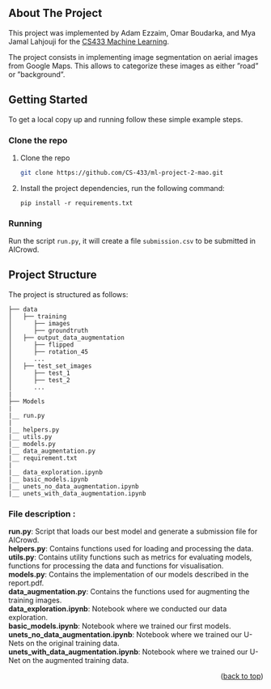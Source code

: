 <div id="top"></div>

## About The Project
This project was implemented by Adam Ezzaim, Omar Boudarka, and Mya Jamal Lahjouji for the <a href="https://www.epfl.ch/labs/mlo/machine-learning-cs-433/">CS433 Machine Learning</a>.

The project consists in implementing image segmentation on aerial images from Google Maps. This allows to categorize these images as either ”road” or ”background”.

<!-- GETTING STARTED -->
## Getting Started

To get a local copy up and running follow these simple example steps.

### Clone the repo

1. Clone the repo
   ```sh
   git clone https://github.com/CS-433/ml-project-2-mao.git
    ```
2. Install the project dependencies, run the following command:
     ```
     pip install -r requirements.txt
     ```

### Running

Run the script ```run.py```, it will create a file ```submission.csv``` to be submitted in AICrowd. 

<!-- PROJECT STRUCTURE -->
## Project Structure

The project is structured as follows:

```
├── data
│   ├── training
│      ├── images
│      ├── groundtruth
│   ├── output_data_augmentation
│      ├── flipped
│      ├── rotation_45
│      ...
│   ├── test_set_images
│      ├── test_1
│      ├── test_2
│      ...
|
├── Models
|
|__ run.py
|
|__ helpers.py
|__ utils.py
|__ models.py
|__ data_augmentation.py
|__ requirement.txt
|
|__ data_exploration.ipynb
|__ basic_models.ipynb
|__ unets_no_data_augmentation.ipynb
|__ unets_with_data_augmentation.ipynb
```

### **File description** :
**run.py**: Script that loads our best model and generate a submission file for AICrowd. <br>
**helpers.py**: Contains functions used for loading and processing the data. <br>
**utils.py**: Contains utility functions such as metrics for evaluating models, functions for processing the data and functions for visualisation. <br>
**models.py**: Contains the implementation of our models described in the report.pdf. <br>
**data_augmentation.py**: Contains the functions used for augmenting the training images. <br>
**data_exploration.ipynb**: Notebook where we conducted our data exploration. <br>
**basic_models.ipynb**: Notebook where we trained our first models. <br>
**unets_no_data_augmentation.ipynb**: Notebook where we trained our U-Nets on the original training data. <br>
**unets_with_data_augmentation.ipynb**: Notebook where we trained our U-Net on the augmented training data.
<p align="right">(<a href="#top">back to top</a>)</p>



